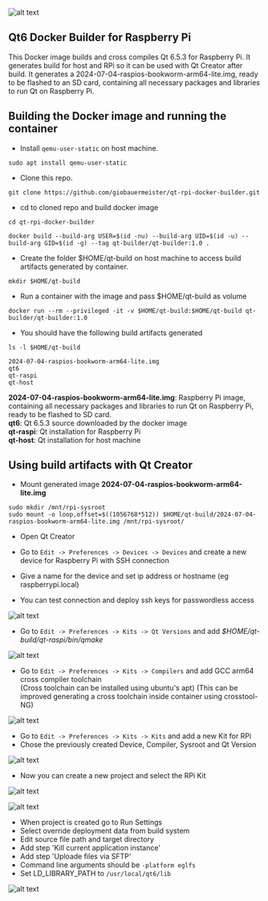 ![alt text](repo-images/repo-banner.webp)

## Qt6 Docker Builder for Raspberry Pi

This Docker image builds and cross compiles Qt 6.5.3 for Raspberry Pi. 
It generates build for host and RPi so it can be used with Qt Creator after build. 
It generates a 2024-07-04-raspios-bookworm-arm64-lite.img, ready to be flashed to an SD card, containing all necessary packages and libraries to run Qt on Raspberry Pi. 

## Building the Docker image and running the container

- Install `qemu-user-static` on host machine.

```
sudo apt install qemu-user-static
```

- Clone this repo.

```
git clone https://github.com/giobauermeister/qt-rpi-docker-builder.git
```

- cd to cloned repo and build docker image

```
cd qt-rpi-docker-builder

docker build --build-arg USER=$(id -nu) --build-arg UID=$(id -u) --build-arg GID=$(id -g) --tag qt-builder/qt-builder:1.0 .
```

- Create the folder $HOME/qt-build on host machine to access build artifacts generated by container.

```
mkdir $HOME/qt-build
```

- Run a container with the image and pass $HOME/qt-build as volume

```
docker run --rm --privileged -it -v $HOME/qt-build:$HOME/qt-build qt-builder/qt-builder:1.0
```

- You should have the following build artifacts generated

```
ls -l $HOME/qt-build

2024-07-04-raspios-bookworm-arm64-lite.img
qt6
qt-raspi
qt-host
```

**2024-07-04-raspios-bookworm-arm64-lite.img**: Raspberry Pi image, containing all necessary packages and libraries to run Qt on Raspberry Pi, ready to be flashed to SD card.  
**qt6**: Qt 6.5.3 source downloaded by the docker image  
**qt-raspi**: Qt installation for Raspberry Pi  
**qt-host**: Qt installation for host machine  

## Using build artifacts with Qt Creator

- Mount generated image **2024-07-04-raspios-bookworm-arm64-lite.img**
```
sudo mkdir /mnt/rpi-sysroot
sudo mount -o loop,offset=$((1056768*512)) $HOME/qt-build/2024-07-04-raspios-bookworm-arm64-lite.img /mnt/rpi-sysroot/
```

- Open Qt Creator

- Go to `Edit -> Preferences -> Devices -> Devices` and create a new device for Raspberry Pi with SSH connection
- Give a name for the device and set ip address or hostname (eg raspberrypi.local)
- You can test connection and deploy ssh keys for passwordless access

![alt text](repo-images/devices.png)

- Go to `Edit -> Preferences -> Kits -> Qt Versions` and add _$HOME/qt-build/qt-raspi/bin/qmake_

![alt text](repo-images/qt-versions.png)

- Go to `Edit -> Preferences -> Kits -> Compilers` and add GCC arm64 cross compiler toolchain  
(Cross toolchain can be installed using ubuntu's apt)
(This can be improved generating a cross toolchain inside container using crosstool-NG)

![alt text](repo-images/toolchain.png)

- Go to `Edit -> Preferences -> Kits -> Kits` and add a new Kit for RPi
- Chose the previously created Device, Compiler, Sysroot and Qt Version

![alt text](repo-images/kits.png)

- Now you can create a new project and select the RPi Kit

![alt text](repo-images/new-project.png)

![alt text](repo-images/kit-selection.png)

- When project is created go to Run Settings
- Select override deployment data from build system
- Edit source file path and target directory
- Add step 'Kill current application instance'
- Add step 'Uploade files via SFTP'
- Command line arguments should be `-platform eglfs`
- Set LD_LIBRARY_PATH to `/usr/local/qt6/lib`

![alt text](repo-images/run-settings.png)

